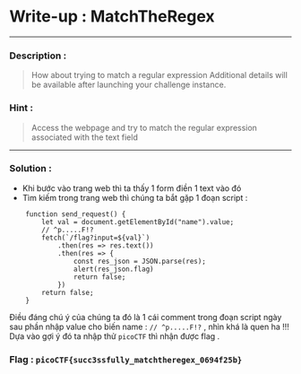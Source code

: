# Write-up : MatchTheRegex
---
### Description :
> How about trying to match a regular expression
> Additional details will be available after launching your challenge instance.
### Hint :
> Access the webpage and try to match the regular expression associated with the text field
---
### Solution :
- Khi bước vào trang web thì ta thấy 1 form điền 1 text vào đó
- Tìm kiếm trong trang web thì chúng ta bắt gặp 1 đoạn script :
```
	function send_request() {
		let val = document.getElementById("name").value;
		// ^p.....F!?
		fetch(`/flag?input=${val}`)
			.then(res => res.text())
			.then(res => {
				const res_json = JSON.parse(res);
				alert(res_json.flag)
				return false;
			})
		return false;
	}
```
Điều đáng chú ý của chúng ta đó là 1 cái comment trong đoạn script ngày sau phần nhập value cho biến name :
`` // ^p.....F!? `` , nhìn khá là quen ha !!!
Dựa vào gợi ý đó ta nhập thử `` picoCTF `` thì nhận được flag . 
### Flag : `` picoCTF{succ3ssfully_matchtheregex_0694f25b} `` 
